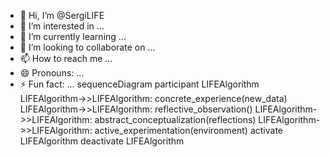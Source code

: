 
- 👋 Hi, I’m @SergiLIFE
- 👀 I’m interested in ...
- 🌱 I’m currently learning ...
- 💞️ I’m looking to collaborate on ...
- 📫 How to reach me ...
- 😄 Pronouns: ...
- ⚡ Fun fact: ...
sequenceDiagram
    participant LIFEAlgorithm
    LIFEAlgorithm->>LIFEAlgorithm: concrete_experience(new_data)
    LIFEAlgorithm->>LIFEAlgorithm: reflective_observation()
    LIFEAlgorithm->>LIFEAlgorithm: abstract_conceptualization(reflections)
    LIFEAlgorithm->>LIFEAlgorithm: active_experimentation(environment)
    activate LIFEAlgorithm
    deactivate LIFEAlgorithm
<!---
SergiLIFE/SergiLIFE is a ✨ unique ✨ repository because its `README.md` (this file) appears on your GitHub profile.
You can click the Preview link to take a look at your changes.
--->
